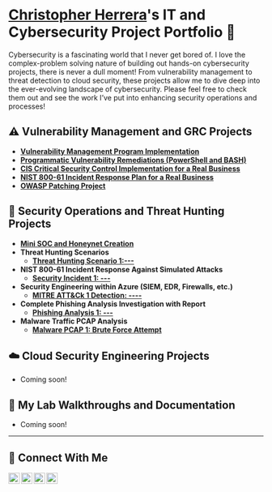 # <a href="https://www.linkedin.com/in/chris-herrera-cyber/">Christopher Herrera</a>'s IT and Cybersecurity Project Portfolio 🔐

Cybersecurity is a fascinating world that I never get bored of. I love the complex-problem solving nature of building out hands-on cybersecurity projects, there is never a dull moment! From vulnerability management to threat detection to cloud security, these projects allow me to dive deep into the ever-evolving landscape of cybersecurity. Please feel free to check them out and see the work I’ve put into enhancing security operations and processes!


## ⚠️ Vulnerability Management and GRC Projects

- **[Vulnerability Management Program Implementation](https://github.com/ChrisHerrera90/)**
- **[Programmatic Vulnerability Remediations (PowerShell and BASH)](https://github.com/ChrisHerrera90/programmatic-vulnerability-remediations)**
- **[CIS Critical Security Control Implementation for a Real Business](https://github.com/ChrisHerrera90/)**
- **[NIST 800-61 Incident Response Plan for a Real Business ](https://github.com/ChrisHerrera90/)**
- **[OWASP Patching Project](https://github.com/ChrisHerrera90/)**

## 🚨 Security Operations and Threat Hunting Projects

- **[Mini SOC and Honeynet Creation](https://github.com/ChrisHerrera90/)**
- **Threat Hunting Scenarios**
  - **[Threat Hunting Scenario 1:---](https://github.com/ChrisHerrera90/)**
- **NIST 800-61 Incident Response Against Simulated Attacks**
  - **[Security Incident 1: ---](https://github.com/ChrisHerrera90/)**
- **Security Engineering within Azure (SIEM, EDR, Firewalls, etc.)**
  - **[MITRE ATT&Ck 1 Detection: ----](https://github.com/ChrisHerrera90/)**
- **Complete Phishing Analysis Investigation with Report**
  - **[Phishing Analysis 1: ---](https://github.com/ChrisHerrera90/)**
- **Malware Traffic PCAP Analysis**
  - **[Malware PCAP 1: Brute Force Attempt](https://github.com/ChrisHerrera90/)**


## ☁️ Cloud Security Engineering Projects

- Coming soon!

## 🧪 My Lab Walkthroughs and Documentation

- Coming soon!
  
<hr/>

## 🤳 Connect With Me

[<img align="left" alt="___________ | YouTube" width="22px" src="https://cdn.jsdelivr.net/npm/simple-icons@v3/icons/youtube.svg" />][youtube]
[<img align="left" alt="___________ | Twitter" width="22px" src="https://cdn.jsdelivr.net/npm/simple-icons@v3/icons/twitter.svg" />][twitter]
[<img align="left" alt="chris-herrera-cyber | LinkedIn" width="22px" src="https://cdn.jsdelivr.net/npm/simple-icons@v3/icons/linkedin.svg" />][linkedin]
[<img align="left" alt="___________ | Instagram" width="22px" src="https://cdn.jsdelivr.net/npm/simple-icons@v3/icons/instagram.svg" />][instagram]

[twitter]: https://twitter.com/___________
[youtube]: https://www.youtube.com/c/___________
[instagram]: https://www.instagram.com/___________
[linkedin]: https://linkedin.com/in/chris-herrera-90

<!--
<img width="35" alt="image" src="https://github.com/user-attachments/assets/2f41c7cd-5ea8-4475-b451-a37161b6c3fb"> 
<img width="35" alt="image" src="https://github.com/user-attachments/assets/77649969-9910-4994-8b96-74a116cfb2a8">
-->
